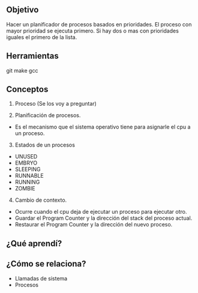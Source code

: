 ## Objetivo
Hacer un planificador de procesos basados en prioridades.
El proceso con mayor prioridad se ejecuta primero.
Si hay dos o mas con prioridades iguales el primero de la lista.

## Herramientas
git
make
gcc

## Conceptos
1) Proceso (Se los voy a preguntar)

2) Planificación de procesos. 
  + Es el mecanismo que el sistema operativo tiene para asignarle el cpu a un proceso.

3) Estados de un procesos
  + UNUSED
  + EMBRYO
  + SLEEPING
  + RUNNABLE
  + RUNNING
  + ZOMBIE

4) Cambio de contexto. 
  + Ocurre cuando el cpu deja de ejecutar un proceso para ejecutar otro.
  + Guardar el Program Counter y la dirección del stack del proceso actual.
  + Restaurar el Program Counter y la dirección del nuevo proceso.

## ¿Qué aprendí?

## ¿Cómo se relaciona?
+ Llamadas de sistema
+ Procesos
